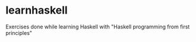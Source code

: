# learnhaskell
Exercises done while learning Haskell with "Haskell programming from first principles"
